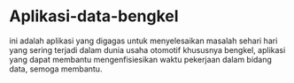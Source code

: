 # Aplikasi-data-bengkel
ini adalah aplikasi yang digagas untuk menyelesaikan masalah sehari hari yang sering terjadi dalam dunia usaha otomotif khususnya bengkel, aplikasi yang dapat membantu mengenfisiesikan waktu pekerjaan dalam bidang data, semoga membantu. 
